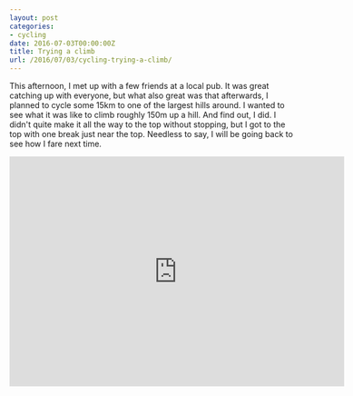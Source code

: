 ```yaml
---
layout: post
categories:
- cycling
date: 2016-07-03T00:00:00Z
title: Trying a climb
url: /2016/07/03/cycling-trying-a-climb/
---
```


This afternoon, I met up with a few friends at a local pub. It was great catching up with everyone, but what also great was that afterwards, I planned to cycle some 15km to one of the largest hills around. I wanted to see what it was like to climb roughly 150m up a hill. And find out, I did. I didn't quite make it all the way to the top without stopping, but I got to the top with one break just near the top. Needless to say, I will be going back to see how I fare next time. 



<iframe height='405' width='590' frameborder='0' allowtransparency='true' scrolling='no' src='https://www.strava.com/activities/628796618/embed/cf7f7a8ff082a2cbf3b865585ce228704a6bbd67'></iframe>

